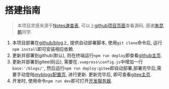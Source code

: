 # 搭建指南

> 本项目灵感来源于[Notes速查表](https://notes.itzkp.com/), 可以上[github项目页面](https://github.com/zhukunpenglinyutong/notes)查看源码, 感谢[朱昆鹏](https://github.com/zhukunpenglinyutong)同学.

1. 本项目部署在[github/blog](https://github.com/weiwei3381/blog)上, 提供自动部署脚本, 使用`git clone`命令后, 运行`npm install`即可安装相应依赖.
2. 更新并部署到github(默认), 则在终端运行`npm run deploy`即查看[github主页](https://weiwei3381.github.io/).  
3. 更新并部署到gitee(码云), 需要在`.vuepress\config.js`中增加一行`base:'/blogs/'`, 然后运行`npm run deploy:gitee`即自动部署,部署完毕后,需要手动登陆[myblogs配置页](https://gitee.com/weiwei3381/blogs/pages), 进行更新. 更新完毕后, 即可查看[gitee主页](http://weiwei3381.gitee.io/blogs/).  
4. 开发时, 使用命令`npm run dev`即可打开[开发服务器](http://localhost:8080/).
